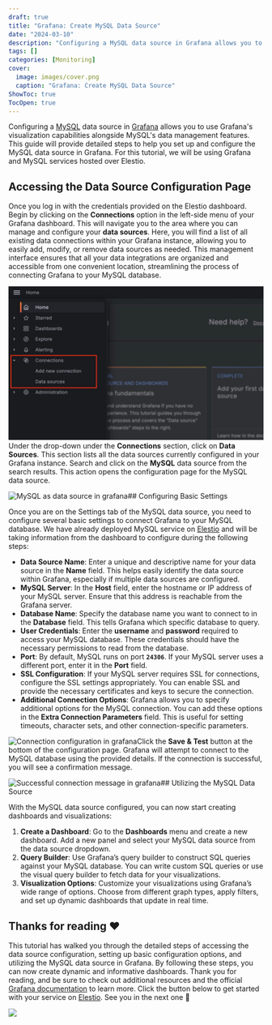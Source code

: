 ```yaml
---
draft: true
title: "Grafana: Create MySQL Data Source"
date: "2024-03-10"
description: "Configuring a MySQL data source in Grafana allows you to use Grafana's visualization capabilities alongside MySQL's data management features. This guide will provide detailed steps to help you set up and configure the MySQL data source in Grafana. For this tutorial, we will be using Grafana"
tags: []
categories: [Monitoring]
cover:
  image: images/cover.png
  caption: "Grafana: Create MySQL Data Source"
ShowToc: true
TocOpen: true
---
```



Configuring a [MySQL](https://elest.io/open-source/mysql?ref=blog.elest.io) data source in [Grafana](https://elest.io/open-source/grafana?ref=blog.elest.io) allows you to use Grafana's visualization capabilities alongside MySQL's data management features. This guide will provide detailed steps to help you set up and configure the MySQL data source in Grafana. For this tutorial, we will be using Grafana and MySQL services hosted over Elestio.

## Accessing the Data Source Configuration Page

Once you log in with the credentials provided on the Elestio dashboard. Begin by clicking on the **Connections** option in the left\-side menu of your Grafana dashboard. This will navigate you to the area where you can manage and configure your **data sources**. Here, you will find a list of all existing data connections within your Grafana instance, allowing you to easily add, modify, or remove data sources as needed. This management interface ensures that all your data integrations are organized and accessible from one convenient location, streamlining the process of connecting Grafana to your MySQL database.

![Connections section in grafana](images/Screenshot-2024-07-18-at-1.09.52-PM.jpg)Under the drop\-down under the **Connections** section, click on **Data Sources**. This section lists all the data sources currently configured in your Grafana instance. Search and click on the **MySQL** data source from the search results. This action opens the configuration page for the MySQL data source.

![MySQL as data source in grafana](https://blog.elest.io/content/images/2024/07/Screenshot-2024-07-18-at-1.11.04-PM.jpg)## Configuring Basic Settings

Once you are on the Settings tab of the MySQL data source, you need to configure several basic settings to connect Grafana to your MySQL database. We have already deployed MySQL service on [Elestio](https://elest.io/open-source/mysql?ref=blog.elest.io) and will be taking information from the dashboard to configure during the following steps:

* **Data Source Name**: Enter a unique and descriptive name for your data source in the **Name** field. This helps easily identify the data source within Grafana, especially if multiple data sources are configured.
* **MySQL Server**: In the **Host** field, enter the hostname or IP address of your MySQL server. Ensure that this address is reachable from the Grafana server.
* **Database Name**: Specify the database name you want to connect to in the **Database** field. This tells Grafana which specific database to query.
* **User Credentials**: Enter the **username** and **password** required to access your MySQL database. These credentials should have the necessary permissions to read from the database.
* **Port**: By default, MySQL runs on port **`24306`**. If your MySQL server uses a different port, enter it in the **Port** field.
* **SSL Configuration**: If your MySQL server requires SSL for connections, configure the SSL settings appropriately. You can enable SSL and provide the necessary certificates and keys to secure the connection.
* **Additional Connection Options**: Grafana allows you to specify additional options for the MySQL connection. You can add these options in the **Extra Connection Parameters** field. This is useful for setting timeouts, character sets, and other connection\-specific parameters.

![Connection configuration in grafana](https://blog.elest.io/content/images/2024/07/Screenshot-2024-07-18-at-1.12.33-PM.jpg)Click the **Save \& Test** button at the bottom of the configuration page. Grafana will attempt to connect to the MySQL database using the provided details. If the connection is successful, you will see a confirmation message.

![Successful connection message in grafana](https://blog.elest.io/content/images/2024/07/Screenshot-2024-07-18-at-4.44.45-PM.jpg)## Utilizing the MySQL Data Source

With the MySQL data source configured, you can now start creating dashboards and visualizations:

1. **Create a Dashboard**: Go to the **Dashboards** menu and create a new dashboard. Add a new panel and select your MySQL data source from the data source dropdown.
2. **Query Builder**: Use Grafana’s query builder to construct SQL queries against your MySQL database. You can write custom SQL queries or use the visual query builder to fetch data for your visualizations.
3. **Visualization Options**: Customize your visualizations using Grafana’s wide range of options. Choose from different graph types, apply filters, and set up dynamic dashboards that update in real time.

## **Thanks for reading ❤️**

This tutorial has walked you through the detailed steps of accessing the data source configuration, setting up basic configuration options, and utilizing the MySQL data source in Grafana. By following these steps, you can now create dynamic and informative dashboards. Thank you for reading, and be sure to check out additional resources and the official [Grafana documentation](https://grafana.com/docs/grafana/latest/?ref=blog.elest.io) to learn more. Click the button below to get started with your service on [Elestio](https://elest.io/open-source/grafana?ref=blog.elest.io). See you in the next one 👋

[![](https://pub-da36157c854648669813f3f76c526c2b.r2.dev/deploy-on-elestio-black.png)](https://elest.io/open-source/grafana?ref=blog.elest.io)

